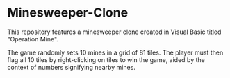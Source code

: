 # Minesweeper-Clone

This repository features a minesweeper clone created in Visual Basic titled "Operation Mine".

The game randomly sets 10 mines in a grid of 81 tiles. The player must then flag all 10 tiles by right-clicking on tiles to win the game,  aided by the context of numbers signifying nearby mines.
